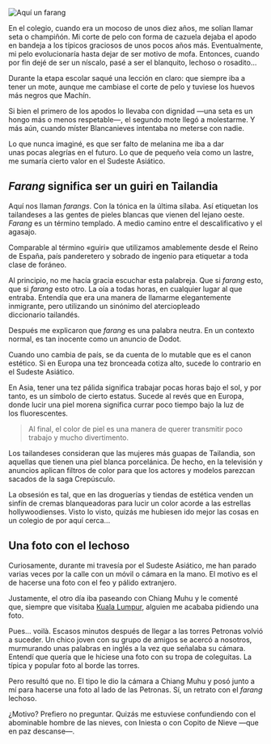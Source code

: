 ![Aquí un *farang*](https://lh3.googleusercontent.com/kMU5bDHEGIdrKwRXY_qZ_tJSZvWwn8KCT6ZB8tP_PJLd5oh2y1lt3RLW6CSNgHrjCnNvGWM9OnXzK8fn9szYXalTVHtsOHi0QSLm8KXyEkmZITeSAcQXTRV6EVFSvVi4THE_gZgmRtPYcXdvSpD8NaqXs52ZFJLKH5m_PhPRFhlMCpTNk3_tjmJhs1GxfotImbR986JowLq4qiAjZOKFF8qTQutIHdFW012hAHRyqe6HqGWVqWcvxLI_jUwBAdsskvlv7dcZu9R26D1dEkV09si7aFcVSVPkZHjgmiKRbhzBoQRx-bcTf0jW_H4c3f5zLnvVyonwzbMt5WYPU0k6EDL1gKek_B20MGeNXHC5QISBAx0izZYLnZhYln__8sPodYwNCRhaiuvR9npRaq0R4JNvj3gAuxwGh_u_ihzlfK4Hp2u8k46fPdPdsC27yac0FZ-4WU4zVNnPgE8hfh36GLg7N2oxZxNdGTX3i310d4t7n76FZyoG2Q95fiWvfXIMQBvC3eS__ON6o344ZnZ-5Rx9KL3VAuAiHZhvc9dDJ6j6q04RqLuKxAgo8PrTbdR_V5V7jvDi6XcL9zNo5U17HL0PNmKHw8RbLaOwhjIRHcig4jjaWvvog65PezYZw-dpLMF4di2pfBs9rIDpp9jcM5rT2nRhKarJAEPTlkyhJBk6a6k=w800-no)

En el colegio, cuando era un mocoso de unos diez años, me solían llamar seta o champiñón. Mi corte de pelo con forma de cazuela dejaba el apodo en bandeja a los típicos graciosos de unos pocos años más. Eventualmente, mi pelo evolucionaría hasta dejar de ser motivo de mofa. Entonces, cuando por fin dejé de ser un níscalo, pasé a ser el blanquito, lechoso o rosadito...

Durante la etapa escolar saqué una lección en claro: que siempre iba a tener un mote, aunque me cambiase el corte de pelo y tuviese los huevos más negros que Machín.

Si bien el primero de los apodos lo llevaba con dignidad —una seta es un hongo más o menos respetable—, el segundo mote llegó a molestarme. Y más aún, cuando míster Blancanieves intentaba no meterse con nadie.


Lo que nunca imaginé, es que ser falto de melanina me iba a dar unas pocas alegrías en el futuro. Lo que de pequeño veía como un lastre, me sumaría cierto valor en el Sudeste Asiático.

## *Farang* significa ser un guiri en Tailandia

Aquí nos llaman *farangs*. Con la tónica en la última sílaba. Así etiquetan los tailandeses a las gentes de pieles blancas que vienen del lejano oeste. *Farang* es un término templado. A medio camino entre el descalificativo y el agasajo.

Comparable al término «guiri» que utilizamos amablemente desde el Reino de España, país panderetero y sobrado de ingenio para etiquetar a toda clase de foráneo.

Al principio, no me hacía gracia escuchar esta palabreja. Que si *farang* esto, que si *farang* esto otro. La oía a todas horas, en cualquier lugar al que entraba. Entendía que era una manera de llamarme elegantemente inmigrante, pero utilizando un sinónimo del aterciopleado diccionario tailandés.

Después me explicaron que *farang* es una palabra neutra. En un contexto normal, es tan inocente como un anuncio de Dodot.

Cuando uno cambia de país, se da cuenta de lo mutable que es el canon estético. Si en Europa una tez bronceada cotiza alto, sucede lo contrario en el Sudeste Asiático.

En Asia, tener una tez pálida significa trabajar pocas horas bajo el sol, y por tanto, es un símbolo de cierto estatus. Sucede al revés que en Europa, donde lucir una piel morena significa currar poco tiempo bajo la luz de los fluorescentes.

> Al final, el color de piel es una manera de querer transmitir poco trabajo y mucho divertimento.

Los tailandeses consideran que las mujeres más guapas de Tailandia, son aquellas que tienen una piel blanca porcelánica. De hecho, en la televisión y anuncios aplican filtros de color para que los actores y modelos parezcan sacados de la saga Crepúsculo.

La obsesión es tal, que en las droguerías y tiendas de estética venden un sinfín de cremas blanqueadoras para lucir un color acorde a las estrellas hollywoodienses. Visto lo visto, quizás me hubiesen ido mejor las cosas en un colegio de por aquí cerca...

## Una foto con el lechoso

Curiosamente, durante mi travesía por el Sudeste Asiático, me han parado varias veces por la calle con un móvil o cámara en la mano. El motivo es el de hacerse una foto con el feo y pálido extranjero.

Justamente, el otro día iba paseando con Chiang Muhu y le comenté que, siempre que visitaba [Kuala Lumpur](https://nomoresheet.es/kuala-lumpur), alguien me acababa pidiendo una foto.

Pues... voilà. Escasos minutos después de llegar a las torres Petronas volvió a suceder. Un chico joven con su grupo de amigos se acercó a nosotros, murmurando unas palabras en inglés a la vez que señalaba su cámara. Entendí que quería que le hiciese una foto con su tropa de coleguitas. La típica y popular foto al borde las torres.

Pero resultó que no. El tipo le dio la cámara a Chiang Muhu y posó junto a mí para hacerse una foto al lado de las Petronas. Sí, un retrato con el *farang* lechoso.

¿Motivo? Prefiero no preguntar. Quizás me estuviese confundiendo con el abominable hombre de las nieves, con Iniesta o con Copito de Nieve —que en paz descanse—.